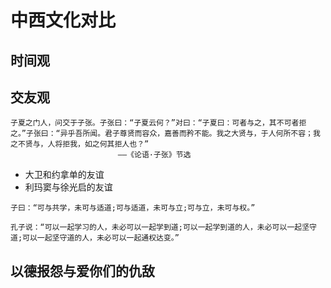 # 中西文化对比

## 时间观

## 交友观

```
子夏之门人，问交于子张。子张曰：“子夏云何？”对曰：“子夏曰：可者与之，其不可者拒之。”子张曰：“异乎吾所闻。君子尊贤而容众，嘉善而矜不能。我之大贤与，于人何所不容；我之不贤与，人将拒我，如之何其拒人也？”  
                        ——《论语·子张》节选
```


- 大卫和约拿单的友谊
- 利玛窦与徐光启的友谊

```
子曰：“可与共学，未可与适道;可与适道，未可与立;可与立，未可与权。”

孔子说：“可以一起学习的人，未必可以一起学到道;可以一起学到道的人，未必可以一起坚守道;可以一起坚守道的人，未必可以一起通权达变。”
```

## 以德报怨与爱你们的仇敌

